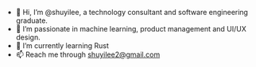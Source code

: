 - 👋 Hi, I’m @shuyilee, a technology consultant and software engineering graduate.
- 👀 I’m passionate in machine learning, product management and UI/UX design. 
- 🌱 I’m currently learning Rust
- 📫 Reach me through shuyilee2@gmail.com

<!---
shuyilee/shuyilee is a ✨ special ✨ repository because its `README.md` (this file) appears on your GitHub profile.
You can click the Preview link to take a look at your changes.
--->
